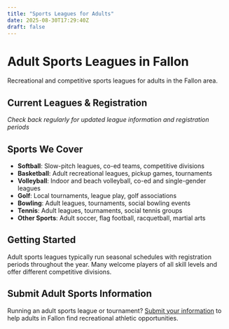 ```yaml
---
title: "Sports Leagues for Adults"
date: 2025-08-30T17:29:40Z
draft: false
---
```


# Adult Sports Leagues in Fallon

Recreational and competitive sports leagues for adults in the Fallon area.

## Current Leagues & Registration

*Check back regularly for updated league information and registration periods*

## Sports We Cover

- **Softball**: Slow-pitch leagues, co-ed teams, competitive divisions
- **Basketball**: Adult recreational leagues, pickup games, tournaments
- **Volleyball**: Indoor and beach volleyball, co-ed and single-gender leagues
- **Golf**: Local tournaments, league play, golf associations
- **Bowling**: Adult leagues, tournaments, social bowling events
- **Tennis**: Adult leagues, tournaments, social tennis groups
- **Other Sports**: Adult soccer, flag football, racquetball, martial arts

## Getting Started

Adult sports leagues typically run seasonal schedules with registration periods throughout the year. Many welcome players of all skill levels and offer different competitive divisions.

## Submit Adult Sports Information

Running an adult sports league or tournament? [Submit your information](/submit/) to help adults in Fallon find recreational athletic opportunities.